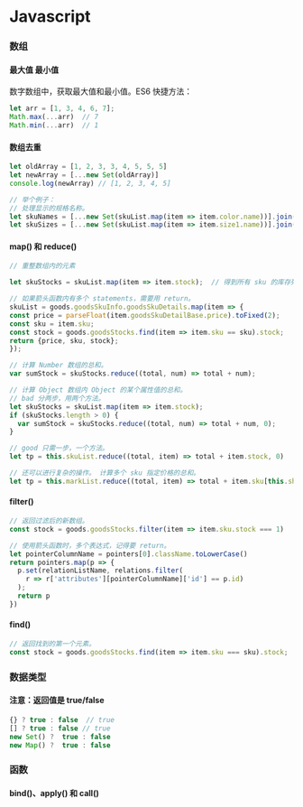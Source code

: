 # Javascript

### 数组

#### 最大值 最小值
数字数组中，获取最大值和最小值。ES6 快捷方法：
```javascript
let arr = [1, 3, 4, 6, 7];
Math.max(...arr)  // 7
Math.min(...arr)  // 1
```

#### 数组去重
```javascript
let oldArray = [1, 2, 3, 3, 4, 5, 5, 5]
let newArray = [...new Set(oldArray)]
console.log(newArray) // [1, 2, 3, 4, 5]

// 举个例子：
// 处理显示的规格名称。
let skuNames = [...new Set(skuList.map(item => item.color.name))].join(' ');
let skuSizes = [...new Set(skuList.map(item => item.size1.name))].join(' ');
```

#### map() 和 reduce()
```javascript
// 重整数组内的元素

let skuStocks = skuList.map(item => item.stock);  // 得到所有 sku 的库存列表。

// 如果箭头函数内有多个 statements，需要用 return。
skuList = goods.goodsSkuInfo.goodsSkuDetails.map(item => {
const price = parseFloat(item.goodsSkuDetailBase.price).toFixed(2);
const sku = item.sku;
const stock = goods.goodsStocks.find(item => item.sku == sku).stock;
return {price, sku, stock};
});

// 计算 Number 数组的总和。
var sumStock = skuStocks.reduce((total, num) => total + num);

// 计算 Object 数组内 Object 的某个属性值的总和。
// bad 分两步，用两个方法。
let skuStocks = skuList.map(item => item.stock);
if (skuStocks.length > 0) {
  var sumStock = skuStocks.reduce((total, num) => total + num, 0);
}

// good 只需一步，一个方法。
let tp = this.skuList.reduce((total, item) => total + item.stock, 0)

// 还可以进行复杂的操作。 计算多个 sku 指定价格的总和。
let tp = this.markList.reduce((total, item) => total + item.sku[this.showPriceId] * item.qtt, 0)

```

#### filter()
```javascript
// 返回过滤后的新数组。
const stock = goods.goodsStocks.filter(item => item.sku.stock === 1)

// 使用箭头函数时，多个表达式，记得要 return。
let pointerColumnName = pointers[0].className.toLowerCase()
return pointers.map(p => {
  p.set(relationListName, relations.filter(
    r => r['attributes'][pointerColumnName]['id'] == p.id)
  );
  return p
})
```

#### find()
```javascript
// 返回找到的第一个元素。
const stock = goods.goodsStocks.find(item => item.sku === sku).stock;
```

### 数据类型

#### 注意：返回值是 true/false
```javascript
{} ? true : false  // true
[] ? true : false // true
new Set() ?  true : false
new Map() ?  true : false
```


### 函数

#### bind()、apply() 和 call()
```javascript

```
